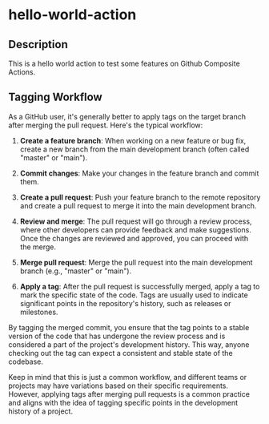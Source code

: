 # hello-world-action

## Description

This is a hello world action to test some features on Github Composite Actions.

## Tagging Workflow

As a GitHub user, it's generally better to apply tags on the target branch after merging the pull request. Here's the typical workflow:

1. **Create a feature branch**: When working on a new feature or bug fix, create a new branch from the main development branch (often called "master" or "main").

2. **Commit changes**: Make your changes in the feature branch and commit them.

3. **Create a pull request**: Push your feature branch to the remote repository and create a pull request to merge it into the main development branch.

4. **Review and merge**: The pull request will go through a review process, where other developers can provide feedback and make suggestions. Once the changes are reviewed and approved, you can proceed with the merge.

5. **Merge pull request**: Merge the pull request into the main development branch (e.g., "master" or "main").

6. **Apply a tag**: After the pull request is successfully merged, apply a tag to mark the specific state of the code. Tags are usually used to indicate significant points in the repository's history, such as releases or milestones.

By tagging the merged commit, you ensure that the tag points to a stable version of the code that has undergone the review process and is considered a part of the project's development history. This way, anyone checking out the tag can expect a consistent and stable state of the codebase.

Keep in mind that this is just a common workflow, and different teams or projects may have variations based on their specific requirements. However, applying tags after merging pull requests is a common practice and aligns with the idea of tagging specific points in the development history of a project.
